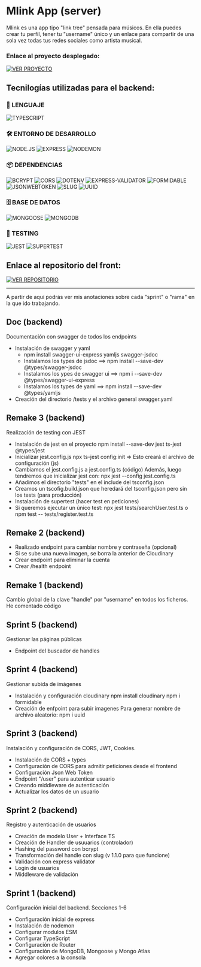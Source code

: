 # Mlink App (server)

Mlink es una app tipo "link tree" pensada para músicos. En ella puedes crear tu perfil, tener tu "username" único y un enlace para compartir de una sola vez todas tus redes sociales como artista musical.

### Enlace al proyecto desplegado: 

[![VER PROYECTO](https://img.shields.io/badge/🚀_Proyecto_Desplegado-007acc?style=for-the-badge&logo=vercel&logoColor=white)](https://mlink.alday.dev)

## Tecnilogías utilizadas para el backend:

### 🚀 LENGUAJE  
![TYPESCRIPT](https://img.shields.io/badge/TYPESCRIPT-3178C6?style=for-the-badge&logo=typescript&logoColor=white)

### 🛠️ ENTORNO DE DESARROLLO  
![NODE.JS](https://img.shields.io/badge/NODE.JS-339933?style=for-the-badge&logo=node.js&logoColor=white) ![EXPRESS](https://img.shields.io/badge/EXPRESS-000000?style=for-the-badge&logo=express&logoColor=white) ![NODEMON](https://img.shields.io/badge/NODEMON-76D04B?style=for-the-badge&logo=npm&logoColor=white)

### 📦 DEPENDENCIAS  
![BCRYPT](https://img.shields.io/badge/BCRYPT-CC3534?style=for-the-badge&logo=npm&logoColor=white) ![CORS](https://img.shields.io/badge/CORS-CC3534?style=for-the-badge&logo=npm&logoColor=white)  ![DOTENV](https://img.shields.io/badge/DOTENV-CC3534?style=for-the-badge&logo=npm&logoColor=white)  ![EXPRESS-VALIDATOR](https://img.shields.io/badge/EXPRESS--VALIDATOR-CC3534?style=for-the-badge&logo=npm&logoColor=white)  ![FORMIDABLE](https://img.shields.io/badge/FORMIDABLE-CC3534?style=for-the-badge&logo=npm&logoColor=white)  ![JSONWEBTOKEN](https://img.shields.io/badge/JSONWEBTOKEN-CC3534?style=for-the-badge&logo=npm&logoColor=white)  ![SLUG](https://img.shields.io/badge/SLUG-CC3534?style=for-the-badge&logo=npm&logoColor=white)  ![UUID](https://img.shields.io/badge/UUID-CC3534?style=for-the-badge&logo=npm&logoColor=white)

### 🗄️ BASE DE DATOS  
![MONGOOSE](https://img.shields.io/badge/MONGOOSE-880000?style=for-the-badge&logo=mongodb&logoColor=white)  ![MONGODB](https://img.shields.io/badge/MONGODB-47A248?style=for-the-badge&logo=mongodb&logoColor=white)

### 🧪 TESTING  
![JEST](https://img.shields.io/badge/JEST-C21325?style=for-the-badge&logo=jest&logoColor=white)  ![SUPERTEST](https://img.shields.io/badge/SUPERTEST-CC3534?style=for-the-badge&logo=npm&logoColor=white)

## Enlace al repositorio del front:

[![VER REPOSITORIO](https://img.shields.io/badge/📂_Repositorio_Frontend-181717?style=for-the-badge&logo=github&logoColor=white)](https://github.com/aldaydev/mlink_client)

----------------------------------------------

A partir de aquí podrás ver mis anotaciones sobre cada "sprint" o "rama" en la que ido trabajando. 

## Doc (backend)

Documentación con swagger de todos los endpoints

* Instalación de swagger y yaml
    - npm install swagger-ui-express yamljs swagger-jsdoc
    - Instalamos los types de jsdoc ==> npm install --save-dev @types/swagger-jsdoc
    - Instalamos los ypes de swagger ui ==> npm i --save-dev @types/swagger-ui-express
    - Instalamos los types de yaml ==> npm install --save-dev @types/yamljs
* Creación del directorio /tests y el archivo general swagger.yaml


## Remake 3 (backend)

Realización de testing con JEST

* Instalación de jest en el proyecto
    npm install --save-dev jest ts-jest @types/jest
* Inicializar jest.config.js
    npx ts-jest config:init => Esto creará el archivo de configuración (js)
* Cambiamos el jest.config.js a jest.config.ts (código)
    Además, luego tendremos que inicializar jest con:
    npx jest --config jest.config.ts
* Añadimos el directorio "tests" en el include del tsconfig.json
* Creamos un tscofig.build.json que heredará del tsconfig.json pero sin los tests (para producción)
* Instalación de supertest (hacer test en peticiones)
* Si queremos ejecutar un único test:
    npx jest tests/searchUser.test.ts
    o
    npm test -- tests/register.test.ts

## Remake 2 (backend)

* Realizado endpoint para cambiar nombre y contraseña (opcional)
* Si se sube una nueva imagen, se borra la anterior de Cloudinary
* Crear endpoint para eliminar la cuenta
* Crear /health endpoint

## Remake 1 (backend)

Cambio global de la clave "handle" por "username" en todos los ficheros.
He comentado código

## Sprint 5 (backend)

Gestionar las páginas públicas

* Endpoint del buscador de handles

## Sprint 4 (backend)

Gestionar subida de imágenes

* Instalación y configuración cloudinary
npm install cloudinary
npm i formidable
* Creación de enfpoint para subir imagenes
Para generar nombre de archivo aleatorio: npm i uuid


## Sprint 3 (backend)

Instalación y configuración de CORS, JWT, Cookies.

* Instalación de CORS + types
* Configuración de CORS para admitir peticiones desde el frontend
* Configuración Json Web Token
* Endpoint "/user" para autenticar usuario
* Creando middleware de autenticación
* Actualizar los datos de un usuario

## Sprint 2 (backend)

Registro y autenticación de usuarios

* Creación de modelo User + Interface TS
* Creación de Handler de usuuarios (controlador)
* Hashing del password con bcrypt
* Transformación del handle con slug (v 1.1.0 para que funcione)
* Validación con express validator
* Login de usuarios
* Middleware de validación


## Sprint 1 (backend)

Configuración inicial del backend.
Secciones 1-6

* Configuración inicial de express
* Instalación de nodemon
* Configurar modulos ESM
* Configurar TypeScript
* Configuración de Router
* Configuración de MongoDB, Mongoose y Mongo Atlas
* Agregar colores a la consola
